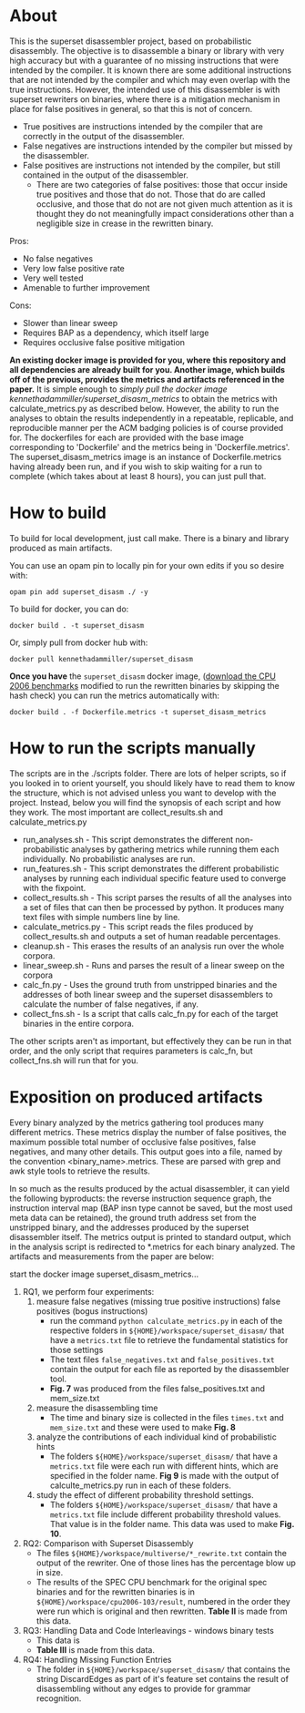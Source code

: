 # About

This is the superset disassembler project, based on probabilistic disassembly. The objective is to disassemble a binary or library with very high accuracy but with a guarantee of no missing instructions that were intended by the compiler. It is known there are some additional instructions that are not intended by the compiler and which may even overlap with the true instructions. However, the intended use of this disassembler is with superset rewriters on binaries, where there is a mitigation mechanism in place for false positives in general, so that this is not of concern.

* True positives are instructions intended by the compiler that are correctly in the output of the disassembler.
* False negatives are instructions intended by the compiler but missed by the disassembler.
* False positives are instructions not intended by the compiler, but still contained in the output of the disassembler. 
  * There are two categories of false positives: those that occur inside true positives and those that do not. Those that do are called occlusive, and those that do not are not given much attention as it is thought they do not meaningfully impact considerations other than a negligible size in crease in the rewritten binary.

Pros:
* No false negatives
* Very low false positive rate
* Very well tested
* Amenable to further improvement

Cons:
* Slower than linear sweep
* Requires BAP as a dependency, which itself large
* Requires occlusive false positive mitigation


**An existing docker image is provided for you, where this repository and all dependencies are already built for you. Another image, which builds off of the previous, provides the metrics and artifacts referenced in the paper.** It is simple enough to *simply pull the docker image kennethadammiller/superset_disasm_metrics* to obtain the metrics with calculate_metrics.py as described below. However, the ability to run the analyses to obtain the results independently in a repeatable, replicable, and reproducible manner per the ACM badging policies is of course provided for. The dockerfiles for each are provided with the base image corresponding to 'Dockerfile' and the metrics being in 'Dockerfile.metrics'. The superset_disasm_metrics image is an instance of Dockerfile.metrics having already been run, and if you wish to skip waiting for a run to complete (which takes about at least 8 hours), you can just pull that. 

# How to build

To build for local development, just call make. There is a binary and library produced as main artifacts.

You can use an opam pin to locally pin for your own edits if you so desire with:

`opam pin add superset_disasm ./ -y`

To build for docker, you can do:

`docker build . -t superset_disasm`

Or, simply pull from docker hub with:

`docker pull kennethadammiller/superset_disasm`

**Once you have** the `superset_disasm` docker image, ([download the CPU 2006 benchmarks](https://drive.google.com/open?id=1Pcqp7OfkTvlXn-rtIMDUPh4IjdBrixEs) modified to run the rewritten binaries by skipping the hash check) you can run the metrics automatically with:

`docker build . -f Dockerfile.metrics -t superset_disasm_metrics`


# How to run the scripts manually
The scripts are in the ./scripts folder. There are lots of helper scripts, so if you looked in to orient yourself, you should likely have to read them to know the structure, which is not advised unless you want to develop with the project. Instead, below you will find the synopsis of each script and how they work. The most important are collect_results.sh and calculate_metrics.py

* run_analyses.sh - This script demonstrates the different non-probabilistic analyses by gathering metrics while running them each individually. No probabilistic analyses are run.
* run_features.sh - This script demonstrates the different probabilistic analyses by running each individual specific feature used to converge with the fixpoint.
* collect_results.sh - This script parses the results of all the analyses into a set of files that can then be processed by python. It produces many text files with simple numbers line by line.
* calculate_metrics.py - This script reads the files produced by collect_results.sh and outputs a set of human readable percentages.
* cleanup.sh - This erases the results of an analysis run over the whole corpora.
* linear_sweep.sh - Runs and parses the result of a linear sweep on the corpora
* calc_fn.py - Uses the ground truth from unstripped binaries and the addresses of both linear sweep and the superset disassemblers to calculate the number of false negatives, if any.
* collect_fns.sh - Is a script that calls calc_fn.py for each of the target binaries in the entire corpora.

The other scripts aren't as important, but effectively they can be run in that order, and the only script that requires parameters is calc_fn, but collect_fns.sh will run that for you.

# Exposition on produced artifacts
Every binary analyzed by the metrics gathering tool produces many different metrics. These metrics display the number of false positives, the maximum possible total number of occlusive false positives, false negatives, and many other details. This output goes into a file, named by the convention <binary_name>.metrics. These are parsed with grep and awk style tools to retrieve the results.

In so much as the results produced by the actual disassembler, it can yield the following byproducts: the reverse instruction sequence graph, the instruction interval map (BAP insn type cannot be saved, but the most used meta data can be retained), the ground truth address set from the unstripped binary, and the addresses produced by the superset disassembler itself. The metrics output is printed to standard output, which in the analysis script is redirected to \*.metrics for each binary analyzed. The artifacts and measurements from the paper are below: 

start the docker image superset_disasm_metrics...

1. RQ1, we perform four experiments:  
   1. measure false negatives (missing true positive instructions) false positives (bogus instructions) 
       * run the command `python calculate_metrics.py` in each of the respective folders in `${HOME}/workspace/superset_disasm/` that have a `metrics.txt` file to retrieve the fundamental statistics for those settings
       * The text files `false_negatives.txt` and `false_positives.txt` contain the output for each file as reported by the disassembler tool.
       * **Fig. 7** was produced from the files false_positives.txt and mem_size.txt
   1. measure the disassembling time
       * The time and binary size is collected in the files `times.txt` and `mem_size.txt` and these were used to make **Fig. 8**
   1. analyze the contributions of each individual kind of probabilistic hints
       * The folders `${HOME}/workspace/superset_disasm/` that have a `metrics.txt` file were each run with different hints, which are specified in the folder name. **Fig 9** is made with the output of calculte_metrics.py run in each of these folders.
   1. study the effect of different probability threshold settings.
       * The folders `${HOME}/workspace/superset_disasm/` that have a `metrics.txt` file include different probability threshold values. That value is in the folder name. This data was used to make **Fig. 10**.
1. RQ2: Comparison with Superset Disassembly
   * The files `${HOME}/workspace/multiverse/*_rewrite.txt` contain the output of the rewriter. One of those lines has the percentage blow up in size.
   * The results of the SPEC CPU benchmark for the original spec binaries and for the rewritten binaries is in `${HOME}/workspace/cpu2006-103/result`, numbered in the order they were run which is original and then rewritten. **Table II** is made from this data.
1. RQ3: Handling Data and Code Interleavings - windows binary tests
   * This data is
   * **Table III** is made from this data.
1. RQ4: Handling Missing Function Entries
   * The folder in `${HOME}/workspace/superset_disasm/` that contains the string DiscardEdges as part of it's feature set contains the result of disassembling without any edges to provide for grammar recognition.
